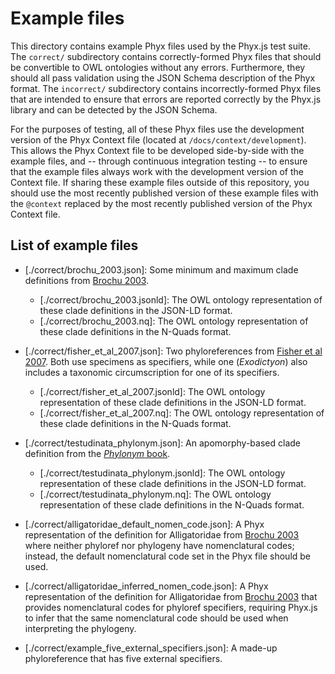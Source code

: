 # Example files

This directory contains example Phyx files used by the Phyx.js test suite.
The `correct/` subdirectory contains correctly-formed Phyx files
that should be convertible to OWL ontologies without any errors. Furthermore,
they should all pass validation using the JSON Schema description of the Phyx
format. The `incorrect/` subdirectory contains incorrectly-formed Phyx files that
are intended to ensure that errors are reported correctly by the Phyx.js library
and can be detected by the JSON Schema.

For the purposes of testing, all of these Phyx files use the development version of
the Phyx Context file (located at `/docs/context/development`). This allows the
Phyx Context file to be developed side-by-side with the example files, and -- through
continuous integration testing -- to ensure that the example files always work with
the development version of the Context file. If sharing these example files outside
of this repository, you should use the most recently published version of these
example files with the `@context` replaced by the most recently published version
of the Phyx Context file.

## List of example files
* [./correct/brochu_2003.json]: Some minimum and maximum clade definitions from [Brochu 2003].
  * [./correct/brochu_2003.jsonld]: The OWL ontology representation of these clade definitions in the JSON-LD format.
  * [./correct/brochu_2003.nq]: The OWL ontology representation of these clade definitions in the N-Quads format.
* [./correct/fisher_et_al_2007.json]: Two phyloreferences from [Fisher et al 2007]. Both use specimens as specifiers, while one (*Exodictyon*) also includes a taxonomic circumscription for one of its specifiers.
  * [./correct/fisher_et_al_2007.jsonld]: The OWL ontology representation of these clade definitions in the JSON-LD format.
  * [./correct/fisher_et_al_2007.nq]: The OWL ontology representation of these clade definitions in the N-Quads format.
* [./correct/testudinata_phylonym.json]: An apomorphy-based clade definition from the [*Phylonym* book].
  * [./correct/testudinata_phylonym.jsonld]: The OWL ontology representation of these clade definitions in the JSON-LD format.
  * [./correct/testudinata_phylonym.nq]: The OWL ontology representation of these clade definitions in the N-Quads format.
* [./correct/alligatoridae_default_nomen_code.json]: A Phyx representation of the definition for Alligatoridae from [Brochu 2003] where neither phyloref nor phylogeny have nomenclatural codes; instead, the default nomenclatural code set in the Phyx file should be used.
* [./correct/alligatoridae_inferred_nomen_code.json]: A Phyx representation of the definition for Alligatoridae from [Brochu 2003] that provides nomenclatural codes for phyloref specifiers, requiring Phyx.js to infer that the same nomenclatural code should be used when interpreting the phylogeny.
* [./correct/example_five_external_specifiers.json]: A made-up phyloreference that has five external specifiers.

  [Brochu 2003]: https://doi.org/10.1146/annurev.earth.31.100901.141308
  [Fisher et al 2007]: https://doi.org/10.1639/0007-2745(2007)110[46:POTCWA]2.0.CO;2
  [*Phylonym* book]: https://www.routledge.com/Phylonyms-A-Companion-to-the-PhyloCode/Queiroz-Cantino-Gauthier/p/book/9781138332935
